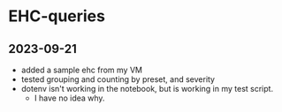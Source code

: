 # EHC-queries
## 2023-09-21
- added a sample ehc from my VM
- tested grouping and counting by preset, and severity
- dotenv isn't working in the notebook, but is working in my test script.
    - I have no idea why.
